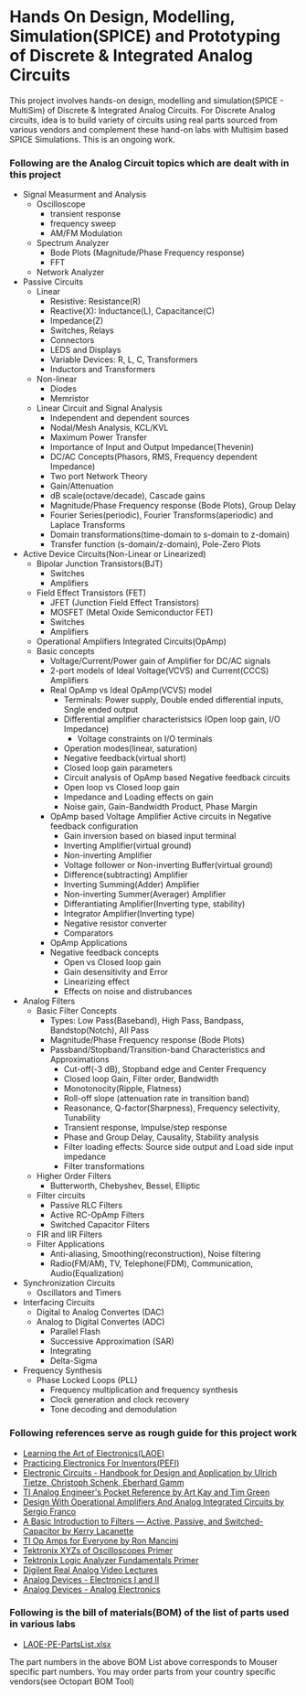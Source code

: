 # Hands On Design, Modelling, Simulation(SPICE) and Prototyping of Discrete & Integrated Analog Circuits
This project involves hands-on design, modelling and simulation(SPICE - MultiSim) of Discrete & Integrated Analog Circuits. For Discrete Analog circuits, idea is to build variety of circuits using real parts sourced from various vendors and complement these hand-on labs with Multisim based SPICE Simulations. This is an ongoing work.

### Following are the Analog Circuit topics which are dealt with in this project
 - Signal Measurment and Analysis
   - Oscilloscope
     - transient response
     - frequency sweep
     - AM/FM Modulation
   - Spectrum Analyzer
     - Bode Plots (Magnitude/Phase Frequency response)
     - FFT
   - Network Analyzer
 - Passive Circuits
   - Linear
     - Resistive: Resistance(R)
     - Reactive(X): Inductance(L), Capacitance(C)
     - Impedance(Z)
     - Switches, Relays
     - Connectors
     - LEDS and Displays
     - Variable Devices: R, L, C, Transformers
     - Inductors and Transformers
   - Non-linear
     - Diodes
     - Memristor
   - Linear Circuit and Signal Analysis
     - Independent and dependent sources
     - Nodal/Mesh Analysis, KCL/KVL
     - Maximum Power Transfer
     - Importance of Input and Output Impedance(Thevenin)
     - DC/AC Concepts(Phasors, RMS, Frequency dependent Impedance)
     - Two port Network Theory
     - Gain/Attenuation
     - dB scale(octave/decade), Cascade gains
     - Magnitude/Phase Frequency response (Bode Plots), Group Delay
     - Fourier Series(periodic), Fourier Transforms(aperiodic) and Laplace Transforms
     - Domain transformations(time-domain to s-domain to z-domain)
     - Transfer function (s-domain/z-domain), Pole-Zero Plots
 - Active Device Circuits(Non-Linear or Linearized)
   - Bipolar Junction Transistors(BJT)
     - Switches
     - Amplifiers
   - Field Effect Transistors (FET)
     - JFET (Junction Field Effect Transistors)
     - MOSFET (Metal Oxide Semiconductor FET)
     - Switches
     - Amplifiers
   - Operational Amplifiers Integrated Circuits(OpAmp)
    - Basic concepts
      - Voltage/Current/Power gain of Amplifier for DC/AC signals
      - 2-port models of Ideal Voltage(VCVS) and Current(CCCS) Amplifiers
      - Real OpAmp vs Ideal OpAmp(VCVS) model
        - Terminals: Power supply, Double ended differential inputs, Sngle ended output
        - Differential amplifier characteristsics (Open loop gain, I/O Impedance)
          - Voltage constraints on I/O terminals
        - Operation modes(linear, saturation)
        - Negative feedback(virtual short)
        - Closed loop gain parameters
        - Circuit analysis of OpAmp based Negative feedback circuits
        - Open loop vs Closed loop gain
        - Impedance and Loading effects on gain
        - Noise gain, Gain-Bandwidth Product, Phase Margin
      - OpAmp based Voltage Amplifier Active circuits in Negative feedback configuration
        - Gain inversion based on biased input terminal
        - Inverting Amplifier(virtual ground)
        - Non-inverting Amplifier
        - Voltage follower or Non-inverting Buffer(virtual ground)
        - Difference(subtracting) Amplifier
        - Inverting Summing(Adder) Amplifier
        - Non-inverting Summer(Averager) Amplifier
        - Differantiating Amplifier(Inverting type, stability)
        - Integrator Amplifier(Inverting type)
        - Negative resistor converter
        - Comparators
      - OpAmp Applications
      - Negative feedback concepts
        - Open vs Closed loop gain
        - Gain desensitivity and Error
        - Linearizing effect
        - Effects on noise and distrubances
 - Analog Filters
   - Basic Filter Concepts
     - Types: Low Pass(Baseband), High Pass, Bandpass, Bandstop(Notch), All Pass
     - Magnitude/Phase Frequency response (Bode Plots)
     - Passband/Stopband/Transition-band Characteristics and Approximations
       - Cut-off(-3 dB), Stopband edge and Center Frequency
       - Closed loop Gain, Filter order, Bandwidth
       - Monotonocity(Ripple, Flatness)
       - Roll-off slope (attenuation rate in transition band)
       - Reasonance, Q-factor(Sharpness), Frequency selectivity, Tunability
       - Transient response, Impulse/step response
       - Phase and Group Delay, Causality, Stability analysis
       - Filter loading effects: Source side output and Load side input impedance
       - Filter transformations
   - Higher Order Filters
     - Butterworth, Chebyshev, Bessel, Elliptic
   - Filter circuits
     - Passive RLC Filters
     - Active RC-OpAmp Filters
     - Switched Capacitor Filters
   - FIR and IIR Filters
   - Filter Applications
     - Anti-aliasing, Smoothing(reconstruction), Noise filtering
     - Radio(FM/AM), TV, Telephone(FDM), Communication, Audio(Equalization)
 - Synchronization Circuits
   - Oscillators and Timers
 - Interfacing Circuits
   - Digital to Analog Convertes (DAC)
   - Analog to Digital Convertes (ADC)
     - Parallel Flash
     - Successive Approximation (SAR)
     - Integrating
     - Delta-Sigma
 - Frequency Synthesis
   - Phase Locked Loops (PLL)
     - Frequency multiplication and frequency synthesis
     - Clock generation and clock recovery
     - Tone decoding and demodulation

### Following references serve as rough guide for this project work
- [Learning the Art of Electronics(LAOE)](http://learningtheartofelectronics.com/)
- [Practicing Electronics For Inventors(PEFI)](https://accessengineeringlibrary.com/browse/practical-electronics-for-inventors-fourth-edition)
- [Electronic Circuits - Handbook for Design and Application by Ulrich Tietze, Christoph Schenk, Eberhard Gamm](https://searchworks.stanford.edu/view/8441411)
- [TI Analog Engineer's Pocket Reference by Art Kay and Tim Green](http://www.ti.com/lit/slyw038)
- [Design With Operational Amplifiers And Analog Integrated Circuits by Sergio Franco](http://a.co/6rilSqs)
- [A Basic Introduction to Filters — Active, Passive, and Switched-Capacitor by Kerry Lacanette](http://www.ti.com/lit/an/snoa224a/snoa224a.pdf)
- [TI Op Amps for Everyone by Ron Mancini](https://focus.ti.com/lit/an/slod006b/slod006b.pdf)
- [Tektronix XYZs of Oscilloscopes Primer](http://info.tek.com/in-xyzs-of-oscilloscopes-primer.html)
- [Tektronix Logic Analyzer Fundamentals Primer](http://info.tek.com/www-logic-analyzer-fundamentals.html)
- [Digilent Real Analog Video Lectures](https://learn.digilentinc.com/classroom/realanalog/)
- [Analog Devices - Electronics I and II](https://www.wiki.analog.com/university/courses/electronics/text/electronics-toc)
- [Analog Devices - Analog Electronics](https://www.wiki.analog.com/university/courses/tutorials/index)

### Following is the bill of materials(BOM) of the list of parts used in various labs
- [LAOE-PE-PartsList.xlsx](https://github.com/varunnagpaal/Analog-Design-Modelling/blob/master/Parts/LAOE-PE-PartsList.xlsx)

The part numbers in the above BOM List above corresponds to Mouser specific part numbers. You may order parts from your country specific vendors(see Octopart BOM Tool)
